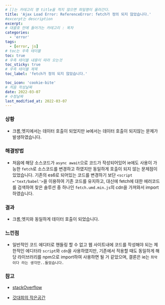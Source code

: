 ```yaml
---
# []는 카테고리 명 title을 적지 않으면 파일명이 올라간다.
title: 'Ajax Load Error: ReferenceError: fetch가 정의 되지 않았습니다.'
#excerpt는 description
excerpt:
# 대괄호 안에 들어가는 카테고리 : 목차
categories:
  - 'error'
tags:
  - [error, js]
# toc는 우측 테이블
toc: true
# 우측 테이블 내용이 따라 오는것
toc_sticky: true
# 우측 테이블 제목
toc_label: 'fetch가 정의 되지 않았습니다.'

toc_icon: 'cookie-bite'
# 처음 작성날짜
date: 2022-03-07
# 수정날짜
last_modified_at: 2022-03-07
---
```


### 상황

- 크롬,엣지에서는 데이터 호출이 되었지만 ie에서는 데이터 호출이 되지않는 문제가 발생하였습니다.

### 해결방법

- 처음에 해당 소스코드가 `async await`으로 코드가 작성되어있어 ie에도 사용이 가능한 `fetch`로 소스코드를 변경하고 하였지만 동일하게 호출이 되지 않는 문제점이 있었습니다.
  기존의 es6로 되어있는 코드를 변경하기 보단 `<script ='text/babel'>`을 이용하여 기존 코드를 유지하고, 대신에 fetch에 대한 에러코드를 검색하여 찾은 솔루션 중 하나인
  `fetch.umd.min.js`의 cdn을 가져와서 import 하였습니다.

### 결과

- 크롬,엣지와 동일하게 데이터 호출이 되었습니다.

### 느낀점

- 일반적인 코드 에디터로 핸들링 할 수 없고 웹 사이트내에 코드를 작성해야 되는 제한적인 에디터라 `script`와 `cdn`을 사용하였지만, 기존에서 적용할 때도 동일하게 해당 라이브러리를 npm으로 import하여 사용하면 될 거 같았으며,
  결론은 ie는 `최악이다 라는 생각만..들었습니다.`

### 참고

- [stackOverflow](https://stackoverflow.com/questions/44242051/script5009-fetch-is-undefined)

- [갓대희의 작은공간](https://goddaehee.tistory.com/289)
